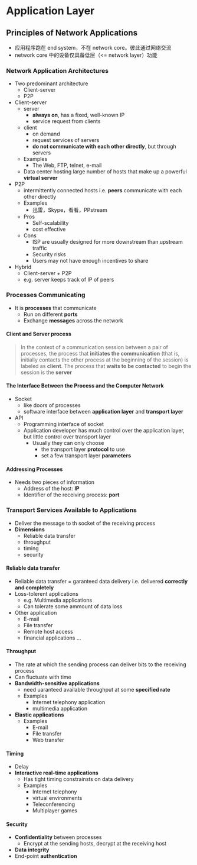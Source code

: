 # Application Layer

## Principles of Network Applications

* 应用程序跑在 end system，不在 network core。彼此通过网络交流
* network core 中的设备仅具备低层（<= network layer）功能

### Network Application Architectures

* Two predominant architecture
	* Client-server
	* P2P
* Client-server
	* server
		* **always on**, has a fixed, well-known IP
		* service request from clients
	* client
		* on demand
		* request services of servers
		* **do not communicate with each other directly**, but through servers
	* Examples
		* The Web, FTP, telnet, e-mail
	* Data center hosting large number of hosts that make up a powerful **virtual server**
* P2P
	* intermittently connected hosts i.e. **peers** communicate with each other directly
	* Examples
		* 迅雷，Skype，看看，PPstream
	* Pros
		* Self-scalability
		* cost effective
	* Cons
		* ISP are usually designed for more downstream than upstream traffic 
		* Security risks
		* Users may not have enough incentives to share
* Hybrid
	* Client-server + P2P
	* e.g. server keeps track of IP of peers

### Processes Communicating

* It is **processes** that communicate
	* Run on different **ports**
	* Exchange **messages** across the network

#### Client and Server process

> In the context of a communication session between a pair of processes, the process that **initiates the communication** (that is, initially contacts the other process at the beginning of the session) is labeled as **client**. The process that **waits to be contacted** to begin the session is the **server**

#### The Interface Between the Process and the Computer Network

* Socket
	* like doors of processes
	* software interface between **application layer** and **transport layer**
* API
	* Programming interface of socket
	* Application developer has much control over the application layer, but little control over transport layer
		* Usually they can only choose
			* the transport layer **protocol** to use
			* set a few transport layer **parameters**

#### Addressing Processes
* Needs two pieces of information
	* Address of the host: **IP**
	* Identifier of the receiving process: **port**

### Transport Services Available to Applications

* Deliver the message to th socket of the receiving process
* **Dimensions**
	* Reliable data transfer
	* throughput
	* timing
	* security

#### Reliable data transfer

* Reliable data transfer = garanteed data delivery i.e. delivered **correctly and completely**
* Loss-tolerent applications
	* e.g. Multimedia applications
	* Can tolerate some ammount of data loss
* Other application
	* E-mail
	* File transfer
	* Remote host access
	* financial applications ...

#### Throughput

* The rate at which the sending process can deliver bits to the receiving process
* Can fluctuate with time
* **Bandwidth-sensitive applications**
	* need uaranteed available throughput at some **specified rate**
	* Examples
		* Internet telephony application
		* multimedia application
* **Elastic applications**
	* Examples
		* E-mail
		* File transfer
		* Web transfer

#### Timing

* Delay
* **Interactive real-time applications**
	* Has tight timing constrainsts on data delivery
	* Examples
		* Internet telephony
		* virtual environments
		* Teleconferencing
		* Multiplayer games

#### Security

* **Confidentiality** between processes
	* Encrypt at the sending hosts, decrypt at the receiving host
* **Data integrity**
* End-point **authentication**